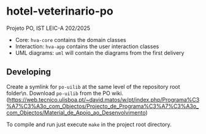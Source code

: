 # hotel-veterinario-po

Projeto PO, IST LEIC-A 202/2025

* Core: `hva-core` contains the domain classes
* Interaction: `hva-app` contains the user interaction classes
* UML diagrams: `uml` will contain the diagrams from the first delivery


## Developing

Create a symlink for `po-uilib` at the same level of the repository root folder\n.
Download `po-uilib` from the PO wiki. (https://web.tecnico.ulisboa.pt/~david.matos/w/pt/index.php/Programa%C3%A7%C3%A3o_com_Objectos/Projecto_de_Programa%C3%A7%C3%A3o_com_Objectos/Material_de_Apoio_ao_Desenvolvimento)


To compile and run just execute `make` in the project root directory.